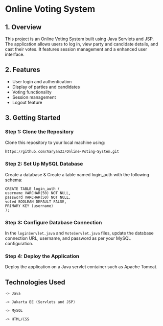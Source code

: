 # Online Voting System

## 1. Overview

This project is an Online Voting System built using Java Servlets and JSP. The application allows users to log in, view party and candidate details, and cast their votes. It features session management and a enhanced user interface.

## 2. Features

- User login and authentication
- Display of parties and candidates
- Voting functionality
- Session management
- Logout feature

## 3. Getting Started

### Step 1: Clone the Repository
Clone this repository to your local machine using:
```bash
https://github.com/Aaryan33/Online-Voting-System.git
```

### Step 2: Set Up MySQL Database
Create a database & Create a table named login_auth with the following schema:

    CREATE TABLE login_auth (
    username VARCHAR(50) NOT NULL,
    password VARCHAR(50) NOT NULL,
    voted BOOLEAN DEFAULT FALSE,
    PRIMARY KEY (username)
    );

### Step 3: Configure Database Connection
In the ```loginServlet.java``` and ```VoteServlet.java``` files, update the database connection URL, username, and password as per your MySQL configuration.

### Step 4: Deploy the Application
Deploy the application on a Java servlet container such as Apache Tomcat.




## Technologies Used

    -> Java
    
    -> Jakarta EE (Servlets and JSP)
    
    -> MySQL
    
    -> HTML/CSS
